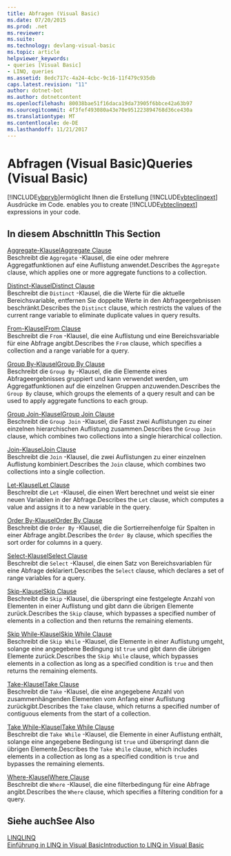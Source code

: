 ```yaml
---
title: Abfragen (Visual Basic)
ms.date: 07/20/2015
ms.prod: .net
ms.reviewer: 
ms.suite: 
ms.technology: devlang-visual-basic
ms.topic: article
helpviewer_keywords:
- queries [Visual Basic]
- LINQ, queries
ms.assetid: 8edc717c-4a24-4cbc-9c16-11f479c935db
caps.latest.revision: "11"
author: dotnet-bot
ms.author: dotnetcontent
ms.openlocfilehash: 80038bae51f16daca19da73905f6bbce42a63b97
ms.sourcegitcommit: 4f3fef493080a43e70e951223894768d36ce430a
ms.translationtype: MT
ms.contentlocale: de-DE
ms.lasthandoff: 11/21/2017
---
```

# <a name="queries-visual-basic"></a><span data-ttu-id="36934-102">Abfragen (Visual Basic)</span><span class="sxs-lookup"><span data-stu-id="36934-102">Queries (Visual Basic)</span></span>
[!INCLUDE[vbprvb](~/includes/vbprvb-md.md)]<span data-ttu-id="36934-103">ermöglicht Ihnen die Erstellung [!INCLUDE[vbteclinqext](~/includes/vbteclinqext-md.md)] Ausdrücke im Code.</span><span class="sxs-lookup"><span data-stu-id="36934-103"> enables you to create [!INCLUDE[vbteclinqext](~/includes/vbteclinqext-md.md)] expressions in your code.</span></span>  
  
## <a name="in-this-section"></a><span data-ttu-id="36934-104">In diesem Abschnitt</span><span class="sxs-lookup"><span data-stu-id="36934-104">In This Section</span></span>  
 [<span data-ttu-id="36934-105">Aggregate-Klausel</span><span class="sxs-lookup"><span data-stu-id="36934-105">Aggregate Clause</span></span>](../../../visual-basic/language-reference/queries/aggregate-clause.md)  
 <span data-ttu-id="36934-106">Beschreibt die `Aggregate` -Klausel, die eine oder mehrere Aggregatfunktionen auf eine Auflistung anwendet.</span><span class="sxs-lookup"><span data-stu-id="36934-106">Describes the `Aggregate` clause, which applies one or more aggregate functions to a collection.</span></span>  
  
 [<span data-ttu-id="36934-107">Distinct-Klausel</span><span class="sxs-lookup"><span data-stu-id="36934-107">Distinct Clause</span></span>](../../../visual-basic/language-reference/queries/distinct-clause.md)  
 <span data-ttu-id="36934-108">Beschreibt die `Distinct` -Klausel, die die Werte für die aktuelle Bereichsvariable, entfernen Sie doppelte Werte in den Abfrageergebnissen beschränkt.</span><span class="sxs-lookup"><span data-stu-id="36934-108">Describes the `Distinct` clause, which restricts the values of the current range variable to eliminate duplicate values in query results.</span></span>  
  
 [<span data-ttu-id="36934-109">From-Klausel</span><span class="sxs-lookup"><span data-stu-id="36934-109">From Clause</span></span>](../../../visual-basic/language-reference/queries/from-clause.md)  
 <span data-ttu-id="36934-110">Beschreibt die `From` -Klausel, die eine Auflistung und eine Bereichsvariable für eine Abfrage angibt.</span><span class="sxs-lookup"><span data-stu-id="36934-110">Describes the `From` clause, which specifies a collection and a range variable for a query.</span></span>  
  
 [<span data-ttu-id="36934-111">Group By-Klausel</span><span class="sxs-lookup"><span data-stu-id="36934-111">Group By Clause</span></span>](../../../visual-basic/language-reference/queries/group-by-clause.md)  
 <span data-ttu-id="36934-112">Beschreibt die `Group By` -Klausel, die die Elemente eines Abfrageergebnisses gruppiert und kann verwendet werden, um Aggregatfunktionen auf die einzelnen Gruppen anzuwenden.</span><span class="sxs-lookup"><span data-stu-id="36934-112">Describes the `Group By` clause, which groups the elements of a query result and can be used to apply aggregate functions to each group.</span></span>  
  
 [<span data-ttu-id="36934-113">Group Join-Klausel</span><span class="sxs-lookup"><span data-stu-id="36934-113">Group Join Clause</span></span>](../../../visual-basic/language-reference/queries/group-join-clause.md)  
 <span data-ttu-id="36934-114">Beschreibt die `Group Join` -Klausel, die Fasst zwei Auflistungen zu einer einzelnen hierarchischen Auflistung zusammen.</span><span class="sxs-lookup"><span data-stu-id="36934-114">Describes the `Group Join` clause, which combines two collections into a single hierarchical collection.</span></span>  
  
 [<span data-ttu-id="36934-115">Join-Klausel</span><span class="sxs-lookup"><span data-stu-id="36934-115">Join Clause</span></span>](../../../visual-basic/language-reference/queries/join-clause.md)  
 <span data-ttu-id="36934-116">Beschreibt die `Join` -Klausel, die zwei Auflistungen zu einer einzelnen Auflistung kombiniert.</span><span class="sxs-lookup"><span data-stu-id="36934-116">Describes the `Join` clause, which combines two collections into a single collection.</span></span>  
  
 [<span data-ttu-id="36934-117">Let-Klausel</span><span class="sxs-lookup"><span data-stu-id="36934-117">Let Clause</span></span>](../../../visual-basic/language-reference/queries/let-clause.md)  
 <span data-ttu-id="36934-118">Beschreibt die `Let` -Klausel, die einen Wert berechnet und weist sie einer neuen Variablen in der Abfrage.</span><span class="sxs-lookup"><span data-stu-id="36934-118">Describes the `Let` clause, which computes a value and assigns it to a new variable in the query.</span></span>  
  
 [<span data-ttu-id="36934-119">Order By-Klausel</span><span class="sxs-lookup"><span data-stu-id="36934-119">Order By Clause</span></span>](../../../visual-basic/language-reference/queries/order-by-clause.md)  
 <span data-ttu-id="36934-120">Beschreibt die `Order By` -Klausel, die die Sortierreihenfolge für Spalten in einer Abfrage angibt.</span><span class="sxs-lookup"><span data-stu-id="36934-120">Describes the `Order By` clause, which specifies the sort order for columns in a query.</span></span>  
  
 [<span data-ttu-id="36934-121">Select-Klausel</span><span class="sxs-lookup"><span data-stu-id="36934-121">Select Clause</span></span>](../../../visual-basic/language-reference/queries/select-clause.md)  
 <span data-ttu-id="36934-122">Beschreibt die `Select` -Klausel, die einen Satz von Bereichsvariablen für eine Abfrage deklariert.</span><span class="sxs-lookup"><span data-stu-id="36934-122">Describes the `Select` clause, which declares a set of range variables for a query.</span></span>  
  
 [<span data-ttu-id="36934-123">Skip-Klausel</span><span class="sxs-lookup"><span data-stu-id="36934-123">Skip Clause</span></span>](../../../visual-basic/language-reference/queries/skip-clause.md)  
 <span data-ttu-id="36934-124">Beschreibt die `Skip` -Klausel, die überspringt eine festgelegte Anzahl von Elementen in einer Auflistung und gibt dann die übrigen Elemente zurück.</span><span class="sxs-lookup"><span data-stu-id="36934-124">Describes the `Skip` clause, which bypasses a specified number of elements in a collection and then returns the remaining elements.</span></span>  
  
 [<span data-ttu-id="36934-125">Skip While-Klausel</span><span class="sxs-lookup"><span data-stu-id="36934-125">Skip While Clause</span></span>](../../../visual-basic/language-reference/queries/skip-while-clause.md)  
 <span data-ttu-id="36934-126">Beschreibt die `Skip While` -Klausel, die Elemente in einer Auflistung umgeht, solange eine angegebene Bedingung ist `true` und gibt dann die übrigen Elemente zurück.</span><span class="sxs-lookup"><span data-stu-id="36934-126">Describes the `Skip While` clause, which bypasses elements in a collection as long as a specified condition is `true` and then returns the remaining elements.</span></span>  
  
 [<span data-ttu-id="36934-127">Take-Klausel</span><span class="sxs-lookup"><span data-stu-id="36934-127">Take Clause</span></span>](../../../visual-basic/language-reference/queries/take-clause.md)  
 <span data-ttu-id="36934-128">Beschreibt die `Take` -Klausel, die eine angegebene Anzahl von zusammenhängenden Elementen vom Anfang einer Auflistung zurückgibt.</span><span class="sxs-lookup"><span data-stu-id="36934-128">Describes the `Take` clause, which returns a specified number of contiguous elements from the start of a collection.</span></span>  
  
 [<span data-ttu-id="36934-129">Take While-Klausel</span><span class="sxs-lookup"><span data-stu-id="36934-129">Take While Clause</span></span>](../../../visual-basic/language-reference/queries/take-while-clause.md)  
 <span data-ttu-id="36934-130">Beschreibt die `Take While` -Klausel, die Elemente in einer Auflistung enthält, solange eine angegebene Bedingung ist `true` und überspringt dann die übrigen Elemente.</span><span class="sxs-lookup"><span data-stu-id="36934-130">Describes the `Take While` clause, which includes elements in a collection as long as a specified condition is `true` and bypasses the remaining elements.</span></span>  
  
 [<span data-ttu-id="36934-131">Where-Klausel</span><span class="sxs-lookup"><span data-stu-id="36934-131">Where Clause</span></span>](../../../visual-basic/language-reference/queries/where-clause.md)  
 <span data-ttu-id="36934-132">Beschreibt die `Where` -Klausel, die eine filterbedingung für eine Abfrage angibt.</span><span class="sxs-lookup"><span data-stu-id="36934-132">Describes the `Where` clause, which specifies a filtering condition for a query.</span></span>  
  
## <a name="see-also"></a><span data-ttu-id="36934-133">Siehe auch</span><span class="sxs-lookup"><span data-stu-id="36934-133">See Also</span></span>  
 [<span data-ttu-id="36934-134">LINQ</span><span class="sxs-lookup"><span data-stu-id="36934-134">LINQ</span></span>](../../../visual-basic/programming-guide/language-features/linq/index.md)  
 [<span data-ttu-id="36934-135">Einführung in LINQ in Visual Basic</span><span class="sxs-lookup"><span data-stu-id="36934-135">Introduction to LINQ in Visual Basic</span></span>](../../../visual-basic/programming-guide/language-features/linq/introduction-to-linq.md)
